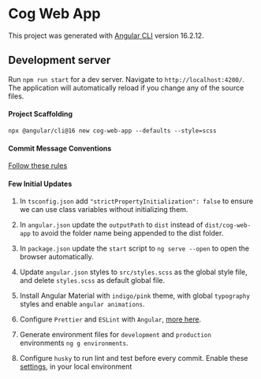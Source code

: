 # Cog Web App

This project was generated with [Angular CLI](https://github.com/angular/angular-cli) version 16.2.12.

## Development server

Run `npm run start` for a dev server. Navigate to `http://localhost:4200/`. The application will automatically reload if you change any of the source files.

#### Project Scaffolding
`npx @angular/cli@16 new cog-web-app --defaults --style=scss`

#### Commit Message Conventions
 [Follow these rules](https://medium.com/swlh/writing-better-commit-messages-9b0b6ff60c67)

#### Few Initial Updates
 1. In `tsconfig.json` add `"strictPropertyInitialization": false` to ensure we can use class variables without initializing them.

  2. In `angular.json` update the `outputPath` to `dist` instead of `dist/cog-web-app` to avoid the folder name being appended to the dist folder.

  3. In `package.json` update the `start` script to `ng serve --open` to open the browser automatically.

  4. Update `angular.json` styles to  `src/styles.scss` as the global style file, and delete `styles.scss` as default global file.

  5. Install Angular Material with `indigo/pink` theme, with global `typography` styles and enable `angular animations`.

  6. Configure `Prettier` and `ESLint` with `Angular`, [more here](https://itnext.io/configure-prettier-and-eslint-with-angular-e7b4ce979cd8).

  7. Generate environment files for `development` and `production` environments `ng g environments`.

  8. Configure `husky` to run lint and test before every commit. Enable these [settings](https://www.mariokandut.com/how-to-add-husky-to-angular/),  in your local environment
